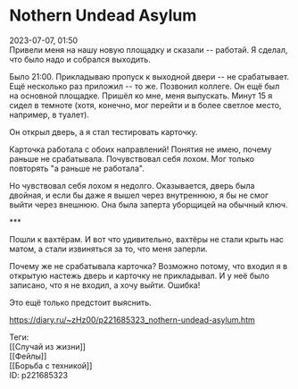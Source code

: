 Nothern Undead Asylum
======================

   
 2023-07-07, 01:50   
   Привели меня на нашу новую площадку и сказали -- работай. Я сделал, что было надо и собрался выходить.   
   
 Было 21:00. Прикладываю пропуск к выходной двери -- не срабатывает. Ещё несколько раз приложил -- то же. Позвонил коллеге. Он ещё был на основной площадке. Пришёл ко мне, меня выпускать. Минут 15 я сидел в темноте (хотя, конечно, мог перейти и в более светлое место, например, в туалет).   
   
 Он открыл дверь, а я стал тестировать карточку.   
   
 Карточка работала с обоих направлений! Понятия не имею, почему раньше не срабатывала. Почувствовал себя лохом. Мог только повторять "а раньше не работала".   
   
 Но чувствовал себя лохом я недолго. Оказывается, дверь была двойная, и если бы даже я вышел через внутреннюю, я бы не смог выйти через внешнюю. Она была заперта уборщицей на обычный ключ.   
   
 \*\*\*   
   
 Пошли к вахтёрам. И вот что удивительно, вахтёры не стали крыть нас матом, а стали извиняться за то, что меня заперли.   
   
 Почему же не срабатывала карточка? Возможно потому, что входил я в открытую настежь дверь и карточку не прикладывал. И у неё было записано, что я не входил, а хочу выйти. Ошибка!   
   
 Это ещё только предстоит выяснить.   
     
 <https://diary.ru/~zHz00/p221685323_nothern-undead-asylum.htm>   
   
 Теги:   
 [[Случай из жизни]]   
 [[Фейлы]]   
 [[Борьба с техникой]]   
 ID: p221685323